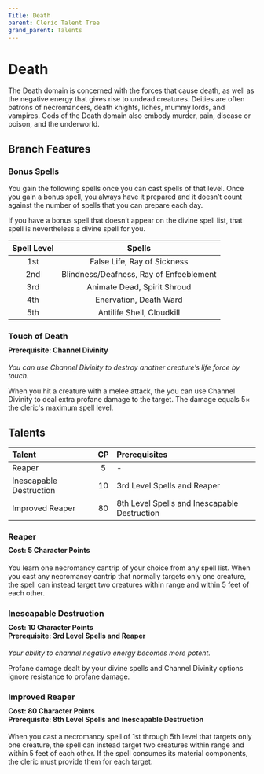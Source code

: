 ```yaml
---
Title: Death
parent: Cleric Talent Tree
grand_parent: Talents
---
```

 
# Death
The Death domain is concerned with the forces that cause death, as well as the negative energy that gives rise to undead creatures. Deities are often patrons of necromancers, death knights, liches, mummy lords, and vampires. Gods of the Death domain also embody murder, pain, disease or poison, and the underworld.

## Branch Features
 
### Bonus Spells
You gain the following spells once you can cast spells of that level. Once you gain a bonus spell, you always have it prepared and it doesn’t count against the number of spells that you can prepare each day.
 
If you have a bonus spell that doesn’t appear on the divine spell list, that spell is nevertheless a divine spell for you.
 
| Spell Level | Spells |
|:-----------:|:------:|
| 1st | False Life, Ray of Sickness |
| 2nd | Blindness/Deafness, Ray of Enfeeblement | 
| 3rd | Animate Dead, Spirit Shroud | 
| 4th | Enervation, Death Ward | 
| 5th | Antilife Shell, Cloudkill | 

### Touch of Death

<div style="margin-top:-10px;"></div>
 
#### **Prerequisite:** Channel Divinity
*You can use Channel Divinity to destroy another creature’s life force by touch.*

When you hit a creature with a melee attack, the you can use Channel Divinity to deal extra profane damage to the target. The damage equals 5× the cleric's maximum spell level.

## Talents
 
| Talent | CP | Prerequisites |
|:-------|:--:|:--------------|
| Reaper                  | 5  | - |  
| Inescapable Destruction | 10 | 3rd Level Spells and Reaper  |  
| Improved Reaper         | 80 | 8th Level Spells and Inescapable Destruction |  

### Reaper
 
<div style="margin-top:-10px;"></div>
 
#### **Cost:** 5 Character Points
You learn one necromancy cantrip of your choice from any spell list. When you cast any necromancy cantrip that normally targets only one creature, the spell can instead target two creatures within range and within 5 feet of each other.

### Inescapable Destruction
 
<div style="margin-top:-10px;"></div>
 
#### **Cost:** 10 Character Points<br>**Prerequisite:** 3rd Level Spells and Reaper
*Your ability to channel negative energy becomes more potent.* 

Profane damage dealt by your divine spells and Channel Divinity options ignore resistance to profane damage.

### Improved Reaper
 
<div style="margin-top:-10px;"></div>
 
#### **Cost:** 80 Character Points<br>**Prerequisite:** 8th Level Spells and Inescapable Destruction
When you cast a necromancy spell of 1st through 5th level that targets only one creature, the spell can instead target two creatures within range and within 5 feet of each other. If the spell consumes its material components, the cleric must provide them for each target.
